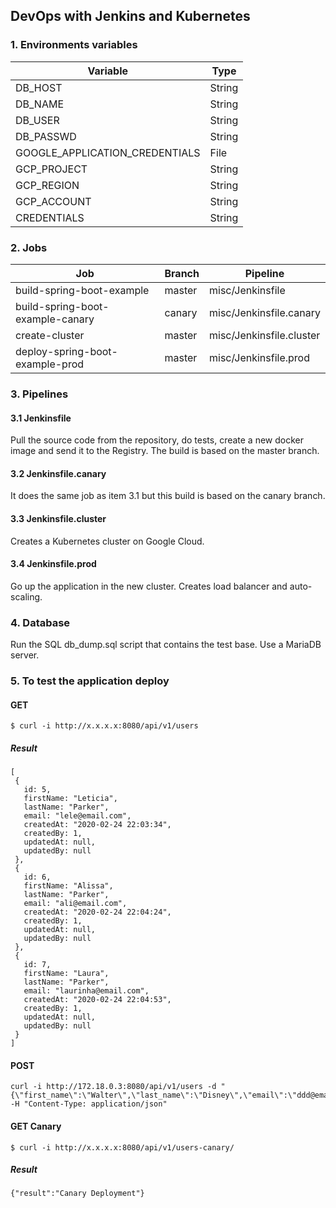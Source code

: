 ## DevOps with Jenkins and Kubernetes

### 1. Environments variables

| Variable | Type |
|--|--|
| DB_HOST | String |
| DB_NAME | String |
| DB_USER | String |
| DB_PASSWD | String |
| GOOGLE_APPLICATION_CREDENTIALS | File |
| GCP_PROJECT | String |
| GCP_REGION | String |  
| GCP_ACCOUNT | String
| CREDENTIALS | String |

### 2. Jobs

| Job | Branch | Pipeline |
|--|--|--|
| build-spring-boot-example | master | misc/Jenkinsfile |
| build-spring-boot-example-canary | canary | misc/Jenkinsfile.canary |
| create-cluster | master | misc/Jenkinsfile.cluster |
| deploy-spring-boot-example-prod | master | misc/Jenkinsfile.prod |

### 3. Pipelines

#### 3.1 Jenkinsfile

Pull the source code from the repository, do tests, create a new docker image and send it to the Registry.
The build is based on the master branch.

#### 3.2 Jenkinsfile.canary

It does the same job as item 3.1 but this build is based on the canary branch.

#### 3.3 Jenkinsfile.cluster

Creates a Kubernetes cluster on Google Cloud.

#### 3.4 Jenkinsfile.prod

Go up the application in the new cluster. Creates load balancer and auto-scaling.

### 4. Database

Run the SQL db_dump.sql script that contains the test base. Use a MariaDB server.

### 5. To test the application deploy

#### GET

```
$ curl -i http://x.x.x.x:8080/api/v1/users

```

##### Result

```
[
 {
   id: 5,
   firstName: "Leticia",
   lastName: "Parker",
   email: "lele@email.com",
   createdAt: "2020-02-24 22:03:34",
   createdBy: 1,
   updatedAt: null,
   updatedBy: null
 },
 {
   id: 6,
   firstName: "Alissa",
   lastName: "Parker",
   email: "ali@email.com",
   createdAt: "2020-02-24 22:04:24",
   createdBy: 1,
   updatedAt: null,
   updatedBy: null
 },
 {
   id: 7,
   firstName: "Laura",
   lastName: "Parker",
   email: "laurinha@email.com",
   createdAt: "2020-02-24 22:04:53",
   createdBy: 1,
   updatedAt: null,
   updatedBy: null
 }
]

```

#### POST

```
curl -i http://172.18.0.3:8080/api/v1/users -d "{\"first_name\":\"Walter\",\"last_name\":\"Disney\",\"email\":\"ddd@email.com\"}" -H "Content-Type: application/json"

```
#### GET Canary

```
$ curl -i http://x.x.x.x:8080/api/v1/users-canary/

```

##### Result

```
{"result":"Canary Deployment"}

```
